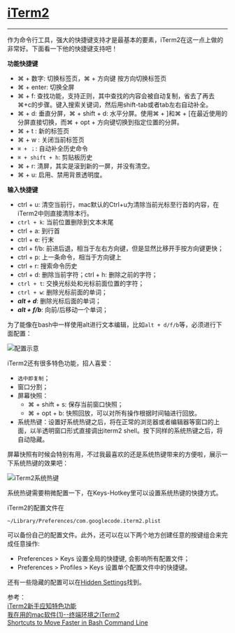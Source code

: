 # [iTerm2](http://iterm2.com/)
---

作为命令行工具，强大的快捷键支持才是最基本的要素，iTerm2在这一点上做的非常好。下面看一下他的快捷键支持吧！

**功能快捷键**

* ⌘ + 数字: 切换标签页，⌘ + 方向键 按方向切换标签页
* ⌘ + enter: 切换全屏
* ⌘ + f: 查找功能，支持正则，其中查找的内容会被自动复制，省去了再去⌘+c的步骤。键入搜索关键词，然后用shift-tab或者tab左右自动补全。
* ⌘ + d: 垂直分屏，⌘ + shift + d: 水平分屏。使用⌘ + ]和⌘ + [在最近使用的分屏直接切换，而⌘ + opt + 方向键切换到指定位置的分屏。
* ⌘ + t : 新的标签页
* ⌘ + w : 关闭当前标签页
* `⌘ + ；`: 自动补全历史命令
* `⌘ + shift + h`: 剪贴板历史
* ⌘ + r: 清屏，其实是滚到新的一屏，并没有清空。
* ⌘ + u: 启用、禁用背景透明度。

**输入快捷键**

* ctrl + u: 清空当前行，mac默认的Ctrl+u为清除当前光标至行首的内容，在iTerm2中则直接清除本行。
* `ctrl + k`: 当前位置删除到文本末尾
* ctrl + a: 到行首
* ctrl + e: 行末
* ctrl + f/b: 前进后退，相当于左右方向键，但是显然比移开手按方向键更快；
* ctrl + p: 上一条命令，相当于方向键上
* ctrl + r: 搜索命令历史
* ctrl + d: 删除当前字符；ctrl + h: 删除之前的字符；
* `ctrl + t`: 交换光标处和光标前面位置的字符；
* `ctrl + w`: 删除光标前面的单词；
* **_alt + d_**: 删除光标后面的单词；
* **_alt + f/b_**: 向前/后移动一个单词；

为了能像在bash中一样使用alt进行文本编辑，比如`alt + d/f/b`等，必须进行下面配置：

![配置示意][2]


iTerm2还有很多特色功能，招人喜爱：

* `选中即复制`；
* 窗口分割；
* 屏幕快照：
	* ⌘ + shift + s: 保存当前窗口快照；
	* ⌘ + opt + b: 快照回放，可以对所有操作根据时间轴进行回放。
* 系统热键：设置好系统热键之后，将在正常的浏览器或者编辑器等窗口的上面，以半透明窗口形式直接调出iterm2 shell。按下同样的系统热键之后，将自动隐藏。

屏幕快照有时候会特别有用，不过我最喜欢的还是系统热键带来的方便啦，展示一下系统热键的效果吧：

![iTerm2系统热键][1]

系统热键需要稍微配置一下，在Keys-Hotkey里可以设置系统热键的快捷方式。

iTerm2的配置文件在

	~/Library/Preferences/com.googlecode.iterm2.plist

可以备份自己的配置文件。此外，还可以在以下两个地方创建任意的按键组合来完成任意操作:

* Preferences > Keys 设置全局的快捷键, 会影响所有配置文件；
* Preferences > Profiles > Keys 设置单个配置文件中的快捷键。

还有一些隐藏的配置可以在[Hidden Settings](http://iterm2.com/documentation-hidden-settings.html)找到。

参考：    
[iTerm2新手应知特色功能  ](http://www.yangzhiping.com/tech/iterm2.html)  
[我在用的mac软件(1)--终端环境之iTerm2](http://www.cnblogs.com/noTice520/p/3190529.html)  
[Shortcuts to Move Faster in Bash Command Line](http://teohm.com/blog/2012/01/04/shortcuts-to-move-faster-in-bash-command-line/)    



[1]: http://xuelangzf-github.qiniudn.com/2014-11-11_iTerm2.png
[2]: http://xuelangzf-github.qiniudn.com/apps_iterm2_bash_etc.png